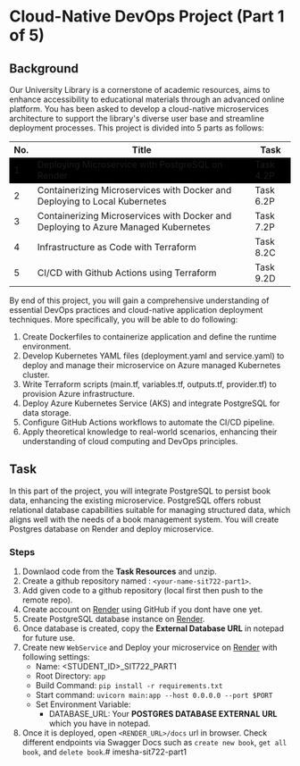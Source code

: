 # Cloud-Native DevOps Project (Part 1 of 5)

## Background

Our University Library is a cornerstone of academic resources, aims to enhance accessibility to educational materials through an advanced online platform. You has been asked to develop a cloud-native microservices architecture to support the library's diverse user base and streamline deployment processes. This project is divided into 5 parts as follows:

<style type="text/css">
  .highlight {
    background-color: black;
  }
</style>

<table>
    <tr>
        <th>No.</th>
        <th>Title</th>
        <th>Task</th>
    </tr>
    <tr class="highlight">
        <td>1</td><td>Deploying Microservice with PostgreSQL on Render</td><td>Task 4.2P</td>
    </tr>
    <tr>
        <td>2</td><td>Containerizing Microservices with Docker and Deploying to Local Kubernetes</td><td>Task 6.2P</td>
    </tr>
    <tr>
        <td>3</td><td>Containerizing Microservices with Docker and Deploying to Azure Managed Kubernetes</td><td>Task 7.2P</td>
    </tr>
    <tr>
        <td>4</td><td> Infrastructure as Code with Terraform</td><td>Task 8.2C</td>
    </tr>
    <tr>
        <td>5</td><td>CI/CD with Github Actions using Terraform</td><td>Task 9.2D</td>
    </tr>
</table>

By end of this project, you will gain a comprehensive understanding of essential DevOps practices and cloud-native application deployment techniques. More specifically, you will be able to do following:

1. Create Dockerfiles to containerize application and define the runtime environment.
2. Develop Kubernetes YAML files (deployment.yaml and service.yaml) to deploy and manage their microservice on Azure managed Kubernetes cluster.
3. Write Terraform scripts (main.tf, variables.tf, outputs.tf, provider.tf) to provision Azure infrastructure.
4. Deploy Azure Kubernetes Service (AKS) and integrate PostgreSQL for data storage.
5. Configure GitHub Actions workflows to automate the CI/CD pipeline.
6. Apply theoretical knowledge to real-world scenarios, enhancing their understanding of cloud computing and DevOps principles.

## Task
In this part of the project, you will integrate PostgreSQL to persist book data, enhancing the existing microservice. PostgreSQL offers robust relational database capabilities suitable for managing structured data, which aligns well with the needs of a book management system. You will create Postgres database on Render and deploy microservice.

### Steps

1. Downlaod code from the __Task Resources__ and unzip.
2. Create a github repository named : `<your-name-sit722-part1>`.
3. Add given code to a github repository (local first then push to the remote repo).
4. Create account on [Render](http://render.com/) using GitHub if you dont have one yet.
5. Create PostgreSQL database instance on [Render](http://render.com/).
6. Once database is created, copy the __External Database URL__ in notepad for future use.
7. Create new `WebService` and Deploy your microservice on [Render](http://render.com/) with following settings:
   * Name: <STUDENT_ID>_SIT722_PART1
   * Root Directory: `app`
   * Build Command: `pip install -r requirements.txt`
   * Start command: `uvicorn main:app --host 0.0.0.0 --port $PORT`
   * Set Environment Variable:
     * DATABASE_URL: Your __POSTGRES DATABASE EXTERNAL URL__ which you have in notepad.
8. Once it is deployed, open `<RENDER_URL>/docs` url in browser. Check different endpoints via Swagger Docs such as `create new book`, `get all book`, and `delete book`.#   i m e s h a - s i t 7 2 2 - p a r t 1  
 